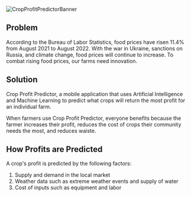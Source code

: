 ![CropProfitPredictorBanner](https://user-images.githubusercontent.com/27981761/211037585-87a5592e-aa48-4ecb-aba5-9de24db47068.png)

## Problem
According to the Bureau of Labor Statistics, food prices have risen 11.4% from August 2021 to August 2022. With the war in Ukraine, sanctions on Russia, and climate change, food prices will continue to increase. To combat rising food prices, our farms need innovation.

## Solution
Crop Profit Predictor, a mobile application that uses Artificial Intelligence and Machine Learning to predict what crops will return the most profit for an individual farm.

When farmers use Crop Profit Predictor, everyone benefits because the farmer increases their profit, reduces the cost of crops their community needs the most, and reduces waiste.

## How Profits are Predicted
A crop's profit is predicted by the following factors:
1. Supply and demand in the local market
2. Weather data such as extreme weather events and supply of water
3. Cost of inputs such as equipment and labor
